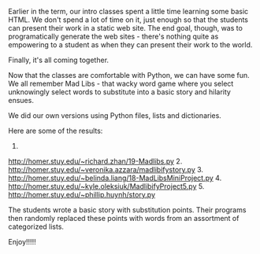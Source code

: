 <!--
.. title: Madlib Madness
.. slug: 2013-04-30-Madlib_Madness.md
.. date: 2013-04-30
.. tags: pedagogy, intro
.. type: text
-->


Earlier in the term, our intro classes spent a little time learning
some basic HTML. We don't spend a lot of time on it, just enough so
that the students can present their work in a static web site. The end
goal, though, was to programatically generate the web sites - there's
nothing quite as empowering to a student as when they can present their
work to the world.

Finally, it's all coming together.

Now that the classes are comfortable with Python, we can have some
fun. We all remember Mad Libs - that wacky word game where you select
unknowingly select words to substitute into a basic story and
hilarity ensues.


We did our own versions using Python files, lists and
dictionaries. 

Here are some of the results:
 1. <a href="http://homer.stuy.edu/~richard.zhan/19-Madlibs.py">
http://homer.stuy.edu/~richard.zhan/19-Madlibs.py
</a>
 2. <a href="http://homer.stuy.edu/~veronika.azzara/madlibifystory.py">
http://homer.stuy.edu/~veronika.azzara/madlibifystory.py
</a>
 3. <a href="http://homer.stuy.edu/~belinda.liang/18-MadLibsMiniProject.py">
http://homer.stuy.edu/~belinda.liang/18-MadLibsMiniProject.py
</a>
 4. <a href="http://homer.stuy.edu/~kyle.oleksiuk/MadlibifyProject5.py">
http://homer.stuy.edu/~kyle.oleksiuk/MadlibifyProject5.py
</a>
 5. <a href="http://homer.stuy.edu/~phillip.huynh/story.py">
http://homer.stuy.edu/~phillip.huynh/story.py
</a>

The students wrote a basic story with substitution points. Their
programs then randomly replaced these points with words from an
assortment of categorized lists. 

Enjoy!!!!!
